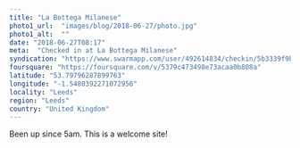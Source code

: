 ```yaml
---
title: "La Bottega Milanese"
photo1_url:  "images/blog/2018-06-27/photo.jpg"
photo1_alt:  ""
date: "2018-06-27T08:17"
meta:  "Checked in at La Bottega Milanese"
syndication: "https://www.swarmapp.com/user/492614834/checkin/5b3339f9bd4009002c56c30e"
foursquare: "https://foursquare.com/v/5379c473498e73acaa0b808a"
latitude: "53.79796287899763"
longitude: "-1.5480392271072956"
locality: "Leeds"
region: "Leeds"
country: "United Kingdom"
---
```

Been up since 5am. This is a welcome site!
